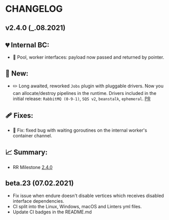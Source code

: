 CHANGELOG
=========

v2.4.0 (_.08.2021)
-------------------

## 💔 Internal BC:

- 🔨 Pool, worker interfaces: payload now passed and returned by pointer.

## 👀 New:

- ✏️ Long awaited, reworked `Jobs` plugin with pluggable drivers. Now you can allocate/destroy pipelines in the runtime.
  Drivers included in the initial release: `RabbitMQ (0-9-1)`, `SQS v2`, `beanstalk`, `ephemeral`. [PR](https://github.com/spiral/roadrunner/pull/726)
## 🩹 Fixes:

- 🐛 Fix: fixed bug with waiting goroutines on the internal worker's container channel.

## 📈 Summary:

- RR Milestone [2.4.0](https://github.com/spiral/roadrunner/milestone/29)

beta.23 (07.02.2021)
-------------------
- Fix issue when endure doesn't disable vertices which receives disabled interface dependencies.
- CI split into the Linux, Windows, macOS and Linters yml files.
- Update CI badges in the README.md
